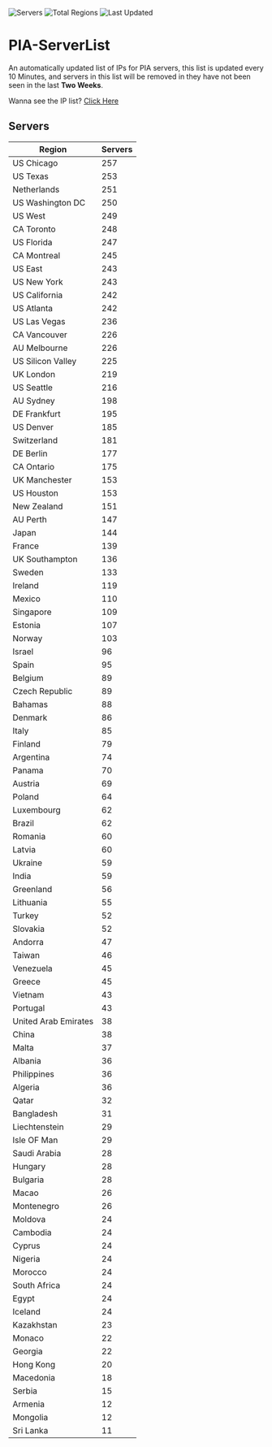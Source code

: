 ![Servers](https://img.shields.io/badge/Servers-9,788-darkgreen)
![Total Regions](https://img.shields.io/badge/Total_Regions-97-darkgreen)
![Last Updated](https://img.shields.io/badge/Last_Updated-December_14_2024_09:01_EST-darkgreen)

# PIA-ServerList
An automatically updated list of IPs for PIA servers, this list is updated every 10 Minutes, and servers in this list will be removed in they have not been seen in the last **Two Weeks**.

Wanna see the IP list? [Click Here](./servers.json)

## Servers
| Region               | Servers |
|----------------------|---------|
| US Chicago | 257 |
| US Texas | 253 |
| Netherlands | 251 |
| US Washington DC | 250 |
| US West | 249 |
| CA Toronto | 248 |
| US Florida | 247 |
| CA Montreal | 245 |
| US East | 243 |
| US New York | 243 |
| US California | 242 |
| US Atlanta | 242 |
| US Las Vegas | 236 |
| CA Vancouver | 226 |
| AU Melbourne | 226 |
| US Silicon Valley | 225 |
| UK London | 219 |
| US Seattle | 216 |
| AU Sydney | 198 |
| DE Frankfurt | 195 |
| US Denver | 185 |
| Switzerland | 181 |
| DE Berlin | 177 |
| CA Ontario | 175 |
| UK Manchester | 153 |
| US Houston | 153 |
| New Zealand | 151 |
| AU Perth | 147 |
| Japan | 144 |
| France | 139 |
| UK Southampton | 136 |
| Sweden | 133 |
| Ireland | 119 |
| Mexico | 110 |
| Singapore | 109 |
| Estonia | 107 |
| Norway | 103 |
| Israel | 96 |
| Spain | 95 |
| Belgium | 89 |
| Czech Republic | 89 |
| Bahamas | 88 |
| Denmark | 86 |
| Italy | 85 |
| Finland | 79 |
| Argentina | 74 |
| Panama | 70 |
| Austria | 69 |
| Poland | 64 |
| Luxembourg | 62 |
| Brazil | 62 |
| Romania | 60 |
| Latvia | 60 |
| Ukraine | 59 |
| India | 59 |
| Greenland | 56 |
| Lithuania | 55 |
| Turkey | 52 |
| Slovakia | 52 |
| Andorra | 47 |
| Taiwan | 46 |
| Venezuela | 45 |
| Greece | 45 |
| Vietnam | 43 |
| Portugal | 43 |
| United Arab Emirates | 38 |
| China | 38 |
| Malta | 37 |
| Albania | 36 |
| Philippines | 36 |
| Algeria | 36 |
| Qatar | 32 |
| Bangladesh | 31 |
| Liechtenstein | 29 |
| Isle OF Man | 29 |
| Saudi Arabia | 28 |
| Hungary | 28 |
| Bulgaria | 28 |
| Macao | 26 |
| Montenegro | 26 |
| Moldova | 24 |
| Cambodia | 24 |
| Cyprus | 24 |
| Nigeria | 24 |
| Morocco | 24 |
| South Africa | 24 |
| Egypt | 24 |
| Iceland | 24 |
| Kazakhstan | 23 |
| Monaco | 22 |
| Georgia | 22 |
| Hong Kong | 20 |
| Macedonia | 18 |
| Serbia | 15 |
| Armenia | 12 |
| Mongolia | 12 |
| Sri Lanka | 11 |